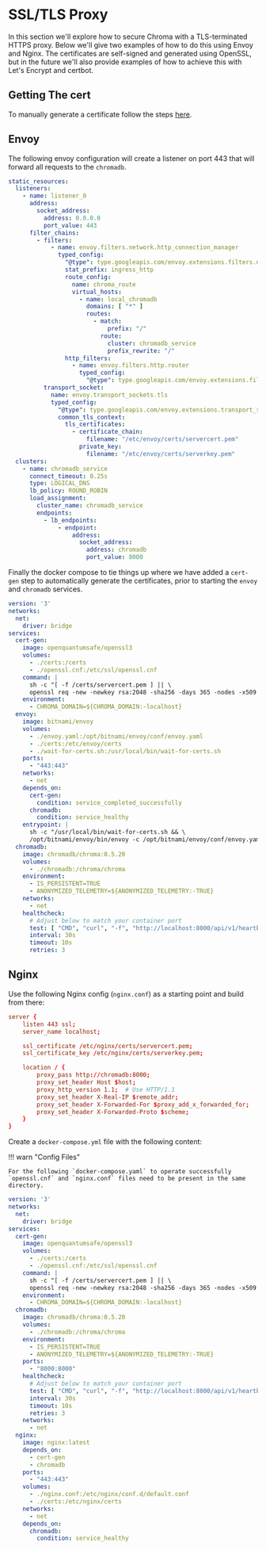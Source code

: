 # SSL/TLS Proxy

In this section we'll explore how to secure Chroma with a TLS-terminated HTTPS proxy. Below we'll give two examples of
how to do this using Envoy and Nginx. The certificates are self-signed and generated using OpenSSL, but in the future
we'll also provide examples of how to achieve this with Let's Encrypt and certbot.

## Getting The cert

To manually generate a certificate follow the steps [here](chroma-ssl-cert.md#creating-a-self-signed-certificate).

## Envoy

The following envoy configuration will create a listener on port 443 that will forward all requests to the `chromadb`.

```yaml
static_resources:
  listeners:
    - name: listener_0
      address:
        socket_address:
          address: 0.0.0.0
          port_value: 443
      filter_chains:
        - filters:
            - name: envoy.filters.network.http_connection_manager
              typed_config:
                "@type": type.googleapis.com/envoy.extensions.filters.network.http_connection_manager.v3.HttpConnectionManager
                stat_prefix: ingress_http
                route_config:
                  name: chroma_route
                  virtual_hosts:
                    - name: local_chromadb
                      domains: [ "*" ]
                      routes:
                        - match:
                            prefix: "/"
                          route:
                            cluster: chromadb_service
                            prefix_rewrite: "/"
                http_filters:
                  - name: envoy.filters.http.router
                    typed_config:
                      "@type": type.googleapis.com/envoy.extensions.filters.http.router.v3.Router
          transport_socket:
            name: envoy.transport_sockets.tls
            typed_config:
              "@type": type.googleapis.com/envoy.extensions.transport_sockets.tls.v3.DownstreamTlsContext
              common_tls_context:
                tls_certificates:
                  - certificate_chain:
                      filename: "/etc/envoy/certs/servercert.pem"
                    private_key:
                      filename: "/etc/envoy/certs/serverkey.pem"
  clusters:
    - name: chromadb_service
      connect_timeout: 0.25s
      type: LOGICAL_DNS
      lb_policy: ROUND_ROBIN
      load_assignment:
        cluster_name: chromadb_service
        endpoints:
          - lb_endpoints:
              - endpoint:
                  address:
                    socket_address:
                      address: chromadb
                      port_value: 8000
```

Finally the docker compose to tie things up where we have added a `cert-gen` step to automatically generate the certificates, prior to starting the `envoy` and `chromadb` services.

```yaml
version: '3'
networks:
  net:
    driver: bridge
services:
  cert-gen:
    image: openquantumsafe/openssl3
    volumes:
      - ./certs:/certs
      - ./openssl.cnf:/etc/ssl/openssl.cnf
    command: |
      sh -c "[ -f /certs/servercert.pem ] || \
      openssl req -new -newkey rsa:2048 -sha256 -days 365 -nodes -x509 -keyout /certs/serverkey.pem -out /certs/servercert.pem -subj '/O=Chroma/C=US' -config /etc/ssl/openssl.cnf"
    environment:
      - CHROMA_DOMAIN=${CHROMA_DOMAIN:-localhost}
  envoy:
    image: bitnami/envoy
    volumes:
      - ./envoy.yaml:/opt/bitnami/envoy/conf/envoy.yaml
      - ./certs:/etc/envoy/certs
      - ./wait-for-certs.sh:/usr/local/bin/wait-for-certs.sh
    ports:
      - "443:443"
    networks:
      - net
    depends_on:
      cert-gen:
        condition: service_completed_successfully
      chromadb:
        condition: service_healthy
    entrypoint: |
      sh -c "/usr/local/bin/wait-for-certs.sh && \
      /opt/bitnami/envoy/bin/envoy -c /opt/bitnami/envoy/conf/envoy.yaml"
  chromadb:
    image: chromadb/chroma:0.5.20
    volumes:
      - ./chromadb:/chroma/chroma
    environment:
      - IS_PERSISTENT=TRUE
      - ANONYMIZED_TELEMETRY=${ANONYMIZED_TELEMETRY:-TRUE}
    networks:
      - net
    healthcheck:
      # Adjust below to match your container port
      test: [ "CMD", "curl", "-f", "http://localhost:8000/api/v1/heartbeat" ]
      interval: 30s
      timeout: 10s
      retries: 3
```

## Nginx

Use the following Nginx config (`nginx.conf`) as a starting point and build from there:

```conf
server {
    listen 443 ssl;
    server_name localhost;

    ssl_certificate /etc/nginx/certs/servercert.pem;
    ssl_certificate_key /etc/nginx/certs/serverkey.pem;

    location / {
        proxy_pass http://chromadb:8000;
        proxy_set_header Host $host;
        proxy_http_version 1.1;  # Use HTTP/1.1
        proxy_set_header X-Real-IP $remote_addr;
        proxy_set_header X-Forwarded-For $proxy_add_x_forwarded_for;
        proxy_set_header X-Forwarded-Proto $scheme;
    }
}
```

Create a `docker-compose.yml` file with the following content:

!!! warn "Config Files"

    For the following `docker-compose.yaml` to operate successfully `openssl.cnf` and `nginx.conf` files need to be present in the same directory.

```yaml
version: '3'
networks:
  net:
    driver: bridge
services:
  cert-gen:
    image: openquantumsafe/openssl3
    volumes:
      - ./certs:/certs
      - ./openssl.cnf:/etc/ssl/openssl.cnf
    command: |
      sh -c "[ -f /certs/servercert.pem ] || \
      openssl req -new -newkey rsa:2048 -sha256 -days 365 -nodes -x509 -keyout /certs/serverkey.pem -out /certs/servercert.pem -subj '/O=Chroma/C=US' -config /etc/ssl/openssl.cnf"
    environment:
      - CHROMA_DOMAIN=${CHROMA_DOMAIN:-localhost}
  chromadb:
    image: chromadb/chroma:0.5.20
    volumes:
      - ./chromadb:/chroma/chroma
    environment:
      - IS_PERSISTENT=TRUE
      - ANONYMIZED_TELEMETRY=${ANONYMIZED_TELEMETRY:-TRUE}
    ports:
      - "8000:8000"
    healthcheck:
      # Adjust below to match your container port
      test: [ "CMD", "curl", "-f", "http://localhost:8000/api/v1/heartbeat" ]
      interval: 30s
      timeout: 10s
      retries: 3
    networks:
      - net
  nginx:
    image: nginx:latest
    depends_on:
      - cert-gen
      - chromadb
    ports:
      - "443:443"
    volumes:
      - ./nginx.conf:/etc/nginx/conf.d/default.conf
      - ./certs:/etc/nginx/certs
    networks:
      - net
    depends_on:
      chromadb:
        condition: service_healthy
```

